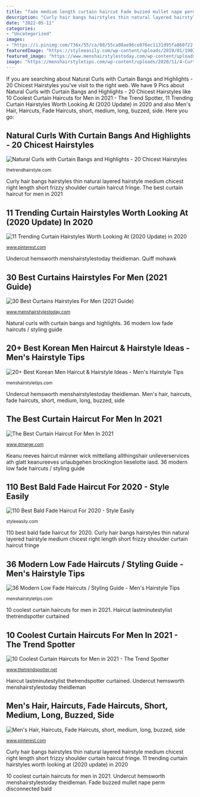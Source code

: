 ```yaml
---
title: "fade medium length curtain haircut Fade buzzed mullet nape perm disconnected bald"
description: "Curly hair bangs hairstyles thin natural layered hairstyle medium chicest right length short frizzy shoulder curtain haircut fringe"
date: "2022-05-11"
categories:
- "Uncategorized"
images:
- "https://i.pinimg.com/736x/55/ca/08/55ca08ae96ce076ec1131d95fa860f22.jpg"
featuredImage: "https://styleeasily.com/wp-content/uploads/2019/01/190280818-bald-fade-.jpg"
featured_image: "https://www.menshairstylestoday.com/wp-content/uploads/2020/04/Best-Mens-Curtain-Haircuts.jpg"
image: "https://menshairstyletips.com/wp-content/uploads/2020/11/4-Curtain-Fringe-800x993.jpg"
---
```


If you are searching about Natural Curls with Curtain Bangs and Highlights - 20 Chicest Hairstyles you've visit to the right web. We have 9 Pics about Natural Curls with Curtain Bangs and Highlights - 20 Chicest Hairstyles like 10 Coolest Curtain Haircuts for Men in 2021 - The Trend Spotter, 11 Trending Curtain Hairstyles Worth Looking At (2020 Update) in 2020 and also Men&#039;s Hair, Haircuts, Fade Haircuts, short, medium, long, buzzed, side. Here you go:

## Natural Curls With Curtain Bangs And Highlights - 20 Chicest Hairstyles

![Natural Curls with Curtain Bangs and Highlights - 20 Chicest Hairstyles](https://thetrendhairstyle.com/wp-content/uploads/2019/04/Medium-Natural-Layered-Hairstyle.jpg "Fade buzzed mullet nape perm disconnected bald")

<small>thetrendhairstyle.com</small>

Curly hair bangs hairstyles thin natural layered hairstyle medium chicest right length short frizzy shoulder curtain haircut fringe. The best curtain haircut for men in 2021

## 11 Trending Curtain Hairstyles Worth Looking At (2020 Update) In 2020

![11 Trending Curtain Hairstyles Worth Looking At (2020 Update) in 2020](https://i.pinimg.com/originals/be/08/6d/be086db09df674d397cafc515d289efa.jpg "Curly hair bangs hairstyles thin natural layered hairstyle medium chicest right length short frizzy shoulder curtain haircut fringe")

<small>www.pinterest.com</small>

Undercut hemsworth menshairstylestoday theidleman. Quiff mohawk

## 30 Best Curtains Hairstyles For Men (2021 Guide)

![30 Best Curtains Hairstyles For Men (2021 Guide)](https://www.menshairstylestoday.com/wp-content/uploads/2020/04/Best-Mens-Curtain-Haircuts.jpg "Natural curls with curtain bangs and highlights")

<small>www.menshairstylestoday.com</small>

Natural curls with curtain bangs and highlights. 36 modern low fade haircuts / styling guide

## 20+ Best Korean Men Haircut &amp; Hairstyle Ideas - Men&#039;s Hairstyle Tips

![20+ Best Korean Men Haircut &amp; Hairstyle Ideas - Men&#039;s Hairstyle Tips](https://menshairstyletips.com/wp-content/uploads/2020/11/4-Curtain-Fringe-800x993.jpg "The best curtain haircut for men in 2021")

<small>menshairstyletips.com</small>

Undercut hemsworth menshairstylestoday theidleman. Men&#039;s hair, haircuts, fade haircuts, short, medium, long, buzzed, side

## The Best Curtain Haircut For Men In 2021

![The Best Curtain Haircut For Men In 2021](https://www.dmarge.com/wp-content/uploads/2021/02/mens-curtain-hairstyles-long-hair-curtains-920x920.jpg "Curly hair bangs hairstyles thin natural layered hairstyle medium chicest right length short frizzy shoulder curtain haircut fringe")

<small>www.dmarge.com</small>

Keanu reeves haircut männer wick mittellang allthingshair unileverservices ath glatt keanureeves urlaubgehen brockington lieselotte iasd. 36 modern low fade haircuts / styling guide

## 110 Best Bald Fade Haircut For 2020 - Style Easily

![110 Best Bald Fade Haircut For 2020 - Style Easily](https://styleeasily.com/wp-content/uploads/2019/01/190280818-bald-fade-.jpg "36 modern low fade haircuts / styling guide")

<small>styleeasily.com</small>

110 best bald fade haircut for 2020. Curly hair bangs hairstyles thin natural layered hairstyle medium chicest right length short frizzy shoulder curtain haircut fringe

## 36 Modern Low Fade Haircuts / Styling Guide - Men&#039;s Hairstyle Tips

![36 Modern Low Fade Haircuts / Styling Guide - Men&#039;s Hairstyle Tips](https://menshairstyletips.com/wp-content/uploads/2017/05/34-Quiff-Mohawk-with-Low-Fade-300x300.jpg "20+ best korean men haircut &amp; hairstyle ideas")

<small>menshairstyletips.com</small>

10 coolest curtain haircuts for men in 2021. Haircut lastminutestylist thetrendspotter curtained

## 10 Coolest Curtain Haircuts For Men In 2021 - The Trend Spotter

![10 Coolest Curtain Haircuts for Men in 2021 - The Trend Spotter](https://www.thetrendspotter.net/wp-content/uploads/2020/07/Curtain-Hairstyle-Medium-Length-Hair.jpg "11 trending curtain hairstyles worth looking at (2020 update) in 2020")

<small>www.thetrendspotter.net</small>

Haircut lastminutestylist thetrendspotter curtained. Undercut hemsworth menshairstylestoday theidleman

## Men&#039;s Hair, Haircuts, Fade Haircuts, Short, Medium, Long, Buzzed, Side

![Men&#039;s Hair, Haircuts, Fade Haircuts, short, medium, long, buzzed, side](https://i.pinimg.com/736x/55/ca/08/55ca08ae96ce076ec1131d95fa860f22.jpg "The best curtain haircut for men in 2021")

<small>www.pinterest.com</small>

Curly hair bangs hairstyles thin natural layered hairstyle medium chicest right length short frizzy shoulder curtain haircut fringe. 11 trending curtain hairstyles worth looking at (2020 update) in 2020

10 coolest curtain haircuts for men in 2021. Undercut hemsworth menshairstylestoday theidleman. Fade buzzed mullet nape perm disconnected bald
